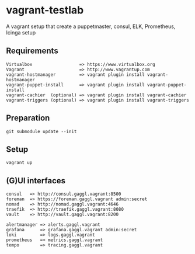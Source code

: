 #  vagrant-testlab

A vagrant setup that create a puppetmaster, consul, ELK, Prometheus, Icinga setup 

## Requirements
    Virtualbox                  => https://www.virtualbox.org
    Vagrant                     => http://www.vagrantup.com
    vagrant-hostmanager         => vagrant plugin install vagrant-hostmanager
    vagrant-puppet-install      => vagrant plugin install vagrant-puppet-install
    vagrant-cachier  (optional) => vagrant plugin install vagrant-cachier
    vagrant-triggers (optional) => vagrant plugin install vagrant-triggers
    
## Preparation
    git submodule update --init
    
## Setup
    vagrant up

## (G)UI interfaces

    consul   => http://consul.gaggl.vagrant:8500
    foreman  => https://foreman.gaggl.vagrant admin:secret
    nomad    => http://nomad.gaggl.vagrant:4646
    traefik  => http://traefik.gaggl.vagrant:8080
    vault    => http://vault.gaggl.vagrant:8200

    alertmanager => alerts.gaggl.vagrant
    grafana      => grafana.gaggl.vagrant admin:secret
    loki         => logs.gaggl.vagrant
    prometheus   => metrics.gaggl.vagrant
    tempo        => tracing.gaggl.vagrant
